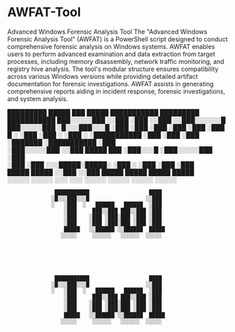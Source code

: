 # AWFAT-Tool
Advanced Windows Forensic Analysis Tool
The "Advanced Windows Forensic Analysis Tool" (AWFAT) is a PowerShell script designed to conduct comprehensive forensic analysis on Windows systems. AWFAT enables users to perform advanced examination and data extraction from target processes, including memory disassembly, network traffic monitoring, and registry hive analysis. The tool's modular structure ensures compatibility across various Windows versions while providing detailed artifact documentation for forensic investigations. AWFAT assists in generating comprehensive reports aiding in incident response, forensic investigations, and system analysis.
   

   █████████   █████   ███   █████ ███████████   █████████   ███████████
  ███░░░░░███ ░░███   ░███  ░░███ ░░███░░░░░░█  ███░░░░░███ ░█░░░███░░░█
 ░███    ░███  ░███   ░███   ░███  ░███   █ ░  ░███    ░███ ░   ░███  ░ 
 ░███████████  ░███   ░███   ░███  ░███████    ░███████████     ░███    
 ░███░░░░░███  ░░███  █████  ███   ░███░░░█    ░███░░░░░███     ░███    
 ░███    ░███   ░░░█████░█████░    ░███  ░     ░███    ░███     ░███    
 █████   █████    ░░███ ░░███      █████       █████   █████    █████   
░░░░░   ░░░░░      ░░░   ░░░      ░░░░░       ░░░░░   ░░░░░    ░░░░░    
                                                                        
                                                                        
                                                                        
                   ███████████                   ████                   
                  ░█░░░███░░░█                  ░░███                   
                  ░   ░███  ░   ██████   ██████  ░███                   
                      ░███     ███░░███ ███░░███ ░███                   
                      ░███    ░███ ░███░███ ░███ ░███                   
                      ░███    ░███ ░███░███ ░███ ░███                   
                      █████   ░░██████ ░░██████  █████                  
                     ░░░░░     ░░░░░░   ░░░░░░  ░░░░░                   
                                                                        
                                                                        
                                                                          
                                                                        
                                                                        
                                                                        
                   ███████████                   ████                   
                  ░█░░░███░░░█                  ░░███                   
                  ░   ░███  ░   ██████   ██████  ░███                   
                      ░███     ███░░███ ███░░███ ░███                   
                      ░███    ░███ ░███░███ ░███ ░███                   
                      ░███    ░███ ░███░███ ░███ ░███                   
                      █████   ░░██████ ░░██████  █████                  
                     ░░░░░     ░░░░░░   ░░░░░░  ░░░░░                   
                                                                        
                                                                        
                                                                        
